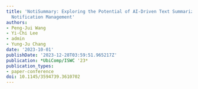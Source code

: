 ```yaml
---
title: 'NotiSummary: Exploring the Potential of AI-Driven Text Summarization on Smartphone
  Notification Management'
authors:
- Peng-Jui Wang
- Yi-Chi Lee
- admin
- Yung-Ju Chang
date: '2023-10-01'
publishDate: '2023-12-28T03:59:51.965217Z'
publication: *UbiComp/ISWC '23*
publication_types:
- paper-conference
doi: 10.1145/3594739.3610702
---
```

